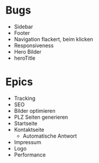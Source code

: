 # Bugs
- Sidebar
- Footer
- Navigation flackert, beim klicken
- Responsiveness
- Hero Bilder
-  heroTitle

# Epics
- Tracking
- SEO
- Bilder optimieren
- PLZ Seiten generieren
- Startseite
- Kontaktseite
    - Automatische Antwort
- Impressum
- Logo
- Performance
